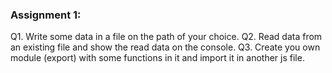 ### Assignment 1:
Q1. Write some data in a file on the path of your choice.
Q2. Read data from an existing file and show the read data on the console.
Q3. Create you own module (export) with some functions in it and import it in another js file.